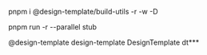 pnpm i @design-template/build-utils -r -w -D
<!-- 使用pnpm将本地仓库加入依赖 -->
pnpm run -r --parallel stub
<!-- 递归并行执行命令stub -->
@design-template
design-template
DesignTemplate
dt***